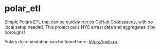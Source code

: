 # polar_etl

Simple Polars ETL that can be quickly run on GitHub Codespaces, with no local setup needed. This project pulls NYC arrest data and aggregates it by boroughs!

Polars documentation can be found here: https://pola.rs


